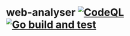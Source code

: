 # web-analyser [![CodeQL](https://github.com/DiLRandI/web-analyser/actions/workflows/codeql.yml/badge.svg?branch=main)](https://github.com/DiLRandI/web-analyser/actions/workflows/codeql.yml)[![Go build and test](https://github.com/DiLRandI/web-analyser/actions/workflows/go.yml/badge.svg?branch=main)](https://github.com/DiLRandI/web-analyser/actions/workflows/go.yml)
